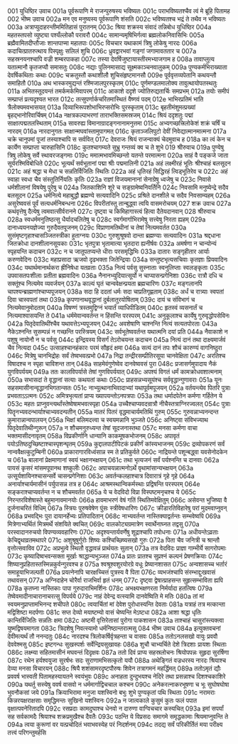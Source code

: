 001  	युधिष्ठिर उवाच
001a	पूर्वरूपाणि मे राजन्पुरुषस्य भविष्यतः
001c	पराभविष्यतश्चैव त्वं मे ब्रूहि पितामह
002  	भीष्म उवाच
002a	मन एव मनुष्यस्य पूर्वरूपाणि शंसति
002c	भविष्यतश्च भद्रं ते तथैव न भविष्यतः
003a	अत्राप्युदाहरन्तीममितिहासं पुरातनम्
003c	श्रिया शक्रस्य संवादं तन्निबोध युधिष्ठिर
004a	महतस्तपसो व्युष्ट्या पश्यँल्लोकौ परावरौ
004c	सामान्यमृषिभिर्गत्वा ब्रह्मलोकनिवासिभिः
005a	ब्रह्मैवामितदीप्तौजाः शान्तपाप्मा महातपाः
005c	विचचार यथाकामं त्रिषु लोकेषु नारदः
006a	कदाचित्प्रातरुत्थाय पिस्पृक्षुः सलिलं शुचि
006c	ध्रुवद्वारभवां गङ्गां जगामावततार च
007a	सहस्रनयनश्चापि वज्री शम्बरपाकहा
007c	तस्या देवर्षिजुष्टायास्तीरमभ्याजगाम ह
008a	तावाप्लुत्य यतात्मानौ कृतजप्यौ समासतुः
008c	नद्याः पुलिनमासाद्य सूक्ष्मकाञ्चनवालुकम्
009a	पुण्यकर्मभिराख्याता देवर्षिकथिताः कथाः
009c	चक्रतुस्तौ कथाशीलौ शुचिसंहृष्टमानसौ
009e	पूर्ववृत्तव्यपेतानि कथयन्तौ समाहितौ
010a	अथ भास्करमुद्यन्तं रश्मिजालपुरस्कृतम्
010c	पूर्णमण्डलमालोक्य तावुत्थायोपतस्थतुः
011a	अभितस्तूदयन्तं तमर्कमर्कमिवापरम्
011c	आकाशे ददृशे ज्योतिरुद्यतार्चिः समप्रभम्
012a	तयोः समीपं सम्प्राप्तं प्रत्यदृश्यत भारत
012c	तत्सुपर्णार्कचरितमास्थितं वैष्णवं पदम्
012e	भाभिरप्रतिमं भाति त्रैलोक्यमवभासयत्
013a	दिव्याभिरूपशोभाभिरप्सरोभिः पुरस्कृताम्
013c	बृहतीमंशुमत्प्रख्यां बृहद्भानोरिवार्चिषम्
014a	नक्षत्रकल्पाभरणां ताराभक्तिसमस्रजम्
014c	श्रियं ददृशतुः पद्मां साक्षात्पद्मतलस्थिताम्
015a	सावरुह्य विमानाग्रादङ्गनानामनुत्तमा
015c	अभ्यगच्छत्त्रिलोकेशं शक्रं चर्षिं च नारदम्
016a	नारदानुगतः साक्षान्मघवांस्तामुपागमत्
016c	कृताञ्जलिपुटो देवीं निवेद्यात्मानमात्मना
017a	चक्रे चानुपमां पूजां तस्याश्चापि स सर्ववित्
017c	देवराजः श्रियं राजन्वाक्यं चेदमुवाच ह
018a	का त्वं केन च कार्येण सम्प्राप्ता चारुहासिनि
018c	कुतश्चागम्यते सुभ्रु गन्तव्यं क्व च ते शुभे
019  	श्रीरुवाच
019a	पुण्येषु त्रिषु लोकेषु सर्वे स्थावरजङ्गमाः
019c	ममात्मभावमिच्छन्तो यतन्ते परमात्मना
020a	साहं वै पङ्कजे जाता सूर्यरश्मिविबोधिते
020c	भूत्यर्थं सर्वभूतानां पद्मा श्रीः पद्ममालिनी
021a	अहं लक्ष्मीरहं भूतिः श्रीश्चाहं बलसूदन
021c	अहं श्रद्धा च मेधा च सन्नतिर्विजितिः स्थितिः
022a	अहं धृतिरहं सिद्धिरहं त्विड्भूतिरेव च
022c	अहं स्वाहा स्वधा चैव संस्तुतिर्नियतिः कृतिः
023a	राज्ञां विजयमानानां सेनाग्रेषु ध्वजेषु च
023c	निवासे धर्मशीलानां विषयेषु पुरेषु च
024a	जितकाशिनि शूरे च सङ्ग्रामेष्वनिवर्तिनि
024c	निवसामि मनुष्येन्द्रे सदैव बलसूदन
025a	धर्मनित्ये महाबुद्धौ ब्रह्मण्ये सत्यवादिनि
025c	प्रश्रिते दानशीले च सदैव निवसाम्यहम्
026a	असुरेष्ववसं पूर्वं सत्यधर्मनिबन्धना
026c	विपरीतांस्तु तान्बुद्ध्वा त्वयि वासमरोचयम्
027  	शक्र उवाच
027a	कथंवृत्तेषु दैत्येषु त्वमवात्सीर्वरानने
027c	दृष्ट्वा च किमिहागास्त्वं हित्वा दैतेयदानवान्
028  	श्रीरुवाच
028a	स्वधर्ममनुतिष्ठत्सु धैर्यादचलितेषु च
028c	स्वर्गमार्गाभिरामेषु सत्त्वेषु निरता ह्यहम्
029a	दानाध्ययनयज्ञेज्या गुरुदैवतपूजनम्
029c	विप्राणामतिथीनां च तेषां नित्यमवर्तत
030a	सुसंमृष्टगृहाश्चासञ्जितस्त्रीका हुताग्नयः
030c	गुरुशुश्रूषवो दान्ता ब्रह्मण्याः सत्यवादिनः
031a	श्रद्दधाना जितक्रोधा दानशीलानसूयकाः
031c	भृतपुत्रा भृतामात्या भृतदारा ह्यनीर्षवः
032a	अमर्षणा न चान्योन्यं स्पृहयन्ति कदाचन
032c	न च जातूपतप्यन्ते धीराः परसमृद्धिभिः
033a	दातारः सङ्गृहीतार आर्याः करुणवेदिनः
033c	महाप्रसादा ऋजवो दृढभक्ता जितेन्द्रियाः
034a	सन्तुष्टभृत्यसचिवाः कृतज्ञाः प्रियवादिनः
034c	यथार्थमानार्थकरा ह्रीनिषेधा यतव्रताः
035a	नित्यं पर्वसु सुस्नाताः स्वनुलिप्ताः स्वलङ्कृताः
035c	उपवासतपःशीलाः प्रतीता ब्रह्मवादिनः
036a	नैनानभ्युदियात्सूर्यो न चाप्यासन्प्रगेनिशाः
036c	रात्रौ दधि च सक्तूंश्च नित्यमेव व्यवर्जयन्
037a	काल्यं घृतं चान्ववेक्षन्प्रयता ब्रह्मचारिणः
037c	मङ्गलानपि चापश्यन्ब्राह्मणांश्चाप्यपूजयन्
038a	सदा हि ददतां धर्मः सदा चाप्रतिगृह्णताम्
038c	अर्धं च रात्र्याः स्वपतां दिवा चास्वपतां तथा
039a	कृपणानाथवृद्धानां दुर्बलातुरयोषिताम्
039c	दायं च संविभागं च नित्यमेवानुमोदताम्
040a	विषण्णं त्रस्तमुद्विग्नं भयार्तं व्याधिपीडितम्
040c	हृतस्वं व्यसनार्तं च नित्यमाश्वासयन्ति ते
041a	धर्ममेवान्ववर्तन्त न हिंसन्ति परस्परम्
041c	अनुकूलाश्च कार्येषु गुरुवृद्धोपसेविनः
042a	पितृदेवातिथींश्चैव यथावत्तेऽभ्यपूजयन्
042c	अवशेषाणि चाश्नन्ति नित्यं सत्यतपोरताः
043a	नैकेऽश्नन्ति सुसम्पन्नं न गच्छन्ति परस्त्रियम्
043c	सर्वभूतेष्ववर्तन्त यथात्मनि दयां प्रति
044a	नैवाकाशे न पशुषु नायोनौ न च पर्वसु
044c	इन्द्रियस्य विसर्गं तेऽरोचयन्त कदाचन
045a	नित्यं दानं तथा दाक्ष्यमार्जवं चैव नित्यदा
045c	उत्साहश्चानहंकारः परमं सौहृदं क्षमा
046a	सत्यं दानं तपः शौचं कारुण्यं वागनिष्ठुरा
046c	मित्रेषु चानभिद्रोहः सर्वं तेष्वभवत्प्रभो
047a	निद्रा तन्द्रीरसम्प्रीतिरसूया चानवेक्षिता
047c	अरतिश्च विषादश्च न स्पृहा चाविशन्त तान्
048a	साहमेवंगुणेष्वेव दानवेष्ववसं पुरा
048c	प्रजासर्गमुपादाय नैकं युगविपर्ययम्
049a	ततः कालविपर्यासे तेषां गुणविपर्ययात्
049c	अपश्यं विगतं धर्मं कामक्रोधवशात्मनाम्
050a	सभासदां ते वृद्धानां सत्याः कथयतां कथाः
050c	प्राहसन्नभ्यसूयंश्च सर्ववृद्धान्गुणावराः
051a	यूनः सहसमासीनान्वृद्धानभिगतान्सतः
051c	नाभ्युत्थानाभिवादाभ्यां यथापूर्वमपूजयन्
052a	वर्तयन्त्येव पितरि पुत्राः प्रभवताऽऽत्मनः
052c	अमित्रभृत्यतां प्राप्य ख्यापयन्तोऽनपत्रपाः
053a	तथा धर्मादपेतेन कर्मणा गर्हितेन ये
053c	महतः प्राप्नुवन्त्यर्थांस्तेष्वेषामभवत्स्पृहा
054a	उच्चैश्चाप्यवदन्रात्रौ नीचैस्तत्राग्निरज्वलत्
054c	पुत्राः पितॄनभ्यवदन्भार्याश्चाभ्यवदन्पतीन्
055a	मातरं पितरं वृद्धमाचार्यमतिथिं गुरुम्
055c	गुरुवन्नाभ्यनन्दन्त कुमारान्नान्वपालयन्
056a	भिक्षां बलिमदत्त्वा च स्वयमन्नानि भुञ्जते
056c	अनिष्ट्वा संविभज्याथ पितृदेवातिथीन्गुरून्
057a	न शौचमनुरुध्यन्त तेषां सूदजनास्तथा
057c	मनसा कर्मणा वाचा भक्तमासीदनावृतम्
058a	विप्रकीर्णानि धान्यानि काकमूषकभोजनम्
058c	अपावृतं पयोऽतिष्ठदुच्छिष्टाश्चास्पृशन्घृतम्
059a	कुद्दालपाटीपिटकं प्रकीर्णं कांस्यभाजनम्
059c	द्रव्योपकरणं सर्वं नान्ववैक्षत्कुटुम्बिनी
060a	प्राकारागारविध्वंसान्न स्म ते प्रतिकुर्वते
060c	नाद्रियन्ते पशून्बद्ध्वा यवसेनोदकेन च
061a	बालानां प्रेक्षमाणानां स्वयं भक्षानभक्षयन्
061c	तथा भृत्यजनं सर्वं पर्यश्नन्ति च दानवाः
062a	पायसं कृसरं मांसमपूपानथ शष्कुलीः
062c	अपाचयन्नात्मनोऽर्थे वृथामांसान्यभक्षयन्
063a	उत्सूर्यशायिनश्चासन्सर्वे चासन्प्रगेनिशाः
063c	अवर्तन्कलहाश्चात्र दिवारात्रं गृहे गृहे
064a	अनार्याश्चार्यमासीनं पर्युपासन्न तत्र ह
064c	आश्रमस्थान्विकर्मस्थाः प्रद्विषन्ति परस्परम्
064e	सङ्कराश्चाप्यवर्तन्त न च शौचमवर्तत
065a	ये च वेदविदो विप्रा विस्पष्टमनृचश्च ये
065c	निरन्तरविशेषास्ते बहुमानावमानयोः
066a	हावमाभरणं वेषं गतिं स्थितिमवेक्षितुम्
066c	असेवन्त भुजिष्या वै दुर्जनाचरितं विधिम्
067a	स्त्रियः पुरुषवेषेण पुंसः स्त्रीवेषधारिणः
067c	क्रीडारतिविहारेषु परां मुदमवाप्नुवन्
068a	प्रभवद्भिः पुरा दायानर्हेभ्यः प्रतिपादितान्
068c	नाभ्यवर्तन्त नास्तिक्याद्वर्तन्तः सम्भवेष्वपि
069a	मित्रेणाभ्यर्थितं मित्रमर्थे संशयिते क्वचित्
069c	वालकोट्यग्रमात्रेण स्वार्थेनाघ्नत तद्वसु
070a	परस्वादानरुचयो विपण्यव्यवहारिणः
070c	अदृश्यन्तार्यवर्णेषु शूद्राश्चापि तपोधनाः
071a	अधीयन्तेऽव्रताः केचिद्वृथाव्रतमथापरे
071c	अशुश्रूषुर्गुरोः शिष्यः कश्चिच्छिष्यसखो गुरुः
072a	पिता चैव जनित्री च श्रान्तौ वृत्तोत्सवाविव
072c	अप्रभुत्वे स्थितौ वृद्धावन्नं प्रार्थयतः सुतान्
073a	तत्र वेदविदः प्राज्ञा गाम्भीर्ये सागरोपमाः
073c	कृष्यादिष्वभवन्सक्ता मूर्खाः श्राद्धान्यभुञ्जत
074a	प्रातः प्रातश्च सुप्रश्नं कल्पनं प्रेषणक्रियाः
074c	शिष्यानुप्रहितास्तस्मिन्नकुर्वन्गुरवश्च ह
075a	श्वश्रूश्वशुरयोरग्रे वधूः प्रेष्यानशासत
075c	अन्वशासच्च भर्तारं समाहूयाभिजल्पती
076a	प्रयत्नेनापि चारक्षच्चित्तं पुत्रस्य वै पिता
076c	व्यभजंश्चापि संरम्भाद्दुःखवासं तथावसन्
077a	अग्निदाहेन चोरैर्वा राजभिर्वा हृतं धनम्
077c	दृष्ट्वा द्वेषात्प्राहसन्त सुहृत्सम्भाविता ह्यपि
078a	कृतघ्ना नास्तिकाः पापा गुरुदाराभिमर्शिनः
078c	अभक्ष्यभक्षणरता निर्मर्यादा हतत्विषः
079a	तेष्वेवमादीनाचारानाचरत्सु विपर्यये
079c	नाहं देवेन्द्र वत्स्यामि दानवेष्विति मे मतिः
080a	तां मां स्वयमनुप्राप्तामभिनन्द शचीपते
080c	त्वयार्चितां मां देवेश पुरोधास्यन्ति देवताः
081a	यत्राहं तत्र मत्कान्ता मद्विशिष्टा मदर्पणाः
081c	सप्त देव्यो मयाष्टम्यो वासं चेष्यन्ति मेऽष्टधा
082a	आशा श्रद्धा धृतिः कान्तिर्विजितिः सन्नतिः क्षमा
082c	अष्टमी वृत्तिरेतासां पुरोगा पाकशासन
083a	ताश्चाहं चासुरांस्त्यक्त्वा युष्मद्विषयमागता
083c	त्रिदशेषु निवत्स्यामो धर्मनिष्ठान्तरात्मसु
084  	भीष्म उवाच
084a	इत्युक्तवचनां देवीमत्यर्थं तौ ननन्दतुः
084c	नारदश्च त्रिलोकर्षिर्वृत्रहन्ता च वासवः
085a	ततोऽनलसखो वायुः प्रववौ देववेश्मसु
085c	इष्टगन्धः सुखस्पर्शः सर्वेन्द्रियसुखावहः
086a	शुचौ चाभ्यर्चिते देशे त्रिदशाः प्रायशः स्थिताः
086c	लक्ष्म्या सहितमासीनं मघवन्तं दिदृक्षवः
087a	ततो दिवं प्राप्य सहस्रलोचनः श्रियोपपन्नः सुहृदा सुरर्षिणा
087c	रथेन हर्यश्वयुजा सुरर्षभः सदः सुराणामभिसत्कृतो ययौ
088a	अथेङ्गितं वज्रधरस्य नारदः श्रियाश्च देव्या मनसा विचारयन्
088c	श्रियै शशंसामरदृष्टपौरुषः शिवेन तत्रागमनं महर्द्धिमत्
089a	ततोऽमृतं द्यौः प्रववर्ष भास्वती पितामहस्यायतने स्वयंभुवः
089c	अनाहता दुन्दुभयश्च नेदिरे तथा प्रसन्नाश्च दिशश्चकाशिरे
090a	यथर्तु सस्येषु ववर्ष वासवो न धर्ममार्गाद्विचचाल कश्चन
090c	अनेकरत्नाकरभूषणा च भूः सुघोषघोषा भुवनौकसां जये
091a	क्रियाभिरामा मनुजा यशस्विनो बभुः शुभे पुण्यकृतां पथि स्थिताः
091c	नरामराः किन्नरयक्षराक्षसाः समृद्धिमन्तः सुखिनो यशस्विनः
092a	न जात्वकाले कुसुमं कुतः फलं पपात वृक्षात्पवनेरितादपि
092c	रसप्रदाः कामदुघाश्च धेनवो न दारुणा वाग्विचचार कस्यचित्
093a	इमां सपर्यां सह सर्वकामदैः श्रियाश्च शक्रप्रमुखैश्च दैवतैः
093c	पठन्ति ये विप्रसदः समागमे समृद्धकामाः श्रियमाप्नुवन्ति ते
094a	त्वया कुरूणां वर यत्प्रचोदितं भवाभवस्येह परं निदर्शनम्
094c	तदद्य सर्वं परिकीर्तितं मया परीक्ष्य तत्त्वं परिगन्तुमर्हसि


